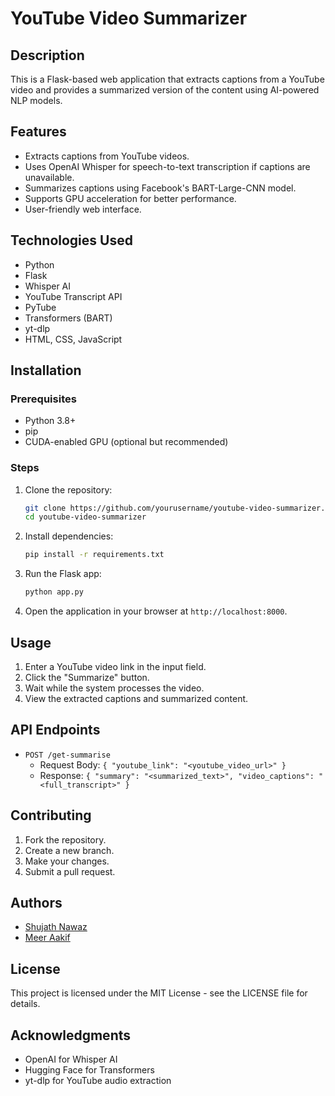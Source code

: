 # YouTube Video Summarizer

## Description
This is a Flask-based web application that extracts captions from a YouTube video and provides a summarized version of the content using AI-powered NLP models.

## Features
- Extracts captions from YouTube videos.
- Uses OpenAI Whisper for speech-to-text transcription if captions are unavailable.
- Summarizes captions using Facebook's BART-Large-CNN model.
- Supports GPU acceleration for better performance.
- User-friendly web interface.

## Technologies Used
- Python
- Flask
- Whisper AI
- YouTube Transcript API
- PyTube
- Transformers (BART)
- yt-dlp
- HTML, CSS, JavaScript

## Installation
### Prerequisites
- Python 3.8+
- pip
- CUDA-enabled GPU (optional but recommended)

### Steps
1. Clone the repository:
   ```bash
   git clone https://github.com/yourusername/youtube-video-summarizer.git
   cd youtube-video-summarizer
   ```
2. Install dependencies:
   ```bash
   pip install -r requirements.txt
   ```
3. Run the Flask app:
   ```bash
   python app.py
   ```
4. Open the application in your browser at `http://localhost:8000`.

## Usage
1. Enter a YouTube video link in the input field.
2. Click the "Summarize" button.
3. Wait while the system processes the video.
4. View the extracted captions and summarized content.

## API Endpoints
- `POST /get-summarise`
  - Request Body: `{ "youtube_link": "<youtube_video_url>" }`
  - Response: `{ "summary": "<summarized_text>", "video_captions": "<full_transcript>" }`

## Contributing
1. Fork the repository.
2. Create a new branch.
3. Make your changes.
4. Submit a pull request.

## Authors
- [Shujath Nawaz](https://github.com/mrranger939)
- [Meer Aakif](https://github.com/meer-aakif-33)

## License
This project is licensed under the MIT License - see the LICENSE file for details.

## Acknowledgments
- OpenAI for Whisper AI
- Hugging Face for Transformers
- yt-dlp for YouTube audio extraction
